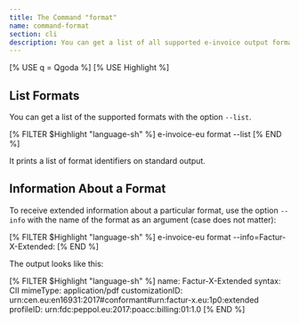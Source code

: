 ```yaml
---
title: The Command "format"
name: command-format
section: cli
description: You can get a list of all supported e-invoice output formats of E-Invoice-EU or information about a particular output format with the command <code>format</code>.
---
```

<!--qgoda-no-xgettext-->
[% USE q = Qgoda %]
[% USE Highlight %]
<!--/qgoda-no-xgettext-->

## List Formats

You can get a list of the supported formats with the option `--list`.

<!--qgoda-no-xgettext-->
[% FILTER $Highlight "language-sh" %]
e-invoice-eu format --list
[% END %]
<!--/qgoda-no-xgettext-->

It prints a list of format identifiers on standard output.

## Information About a Format

To receive extended information about a particular format, use the option
`--info` with the name of the format as an argument (case does not matter):

<!--qgoda-no-xgettext-->
[% FILTER $Highlight "language-sh" %]
e-invoice-eu format --info=Factur-X-Extended:
[% END %]
<!--/qgoda-no-xgettext-->

The output looks like this:

<!--qgoda-no-xgettext-->
[% FILTER $Highlight "language-sh" %]
name: Factur-X-Extended
syntax: CII
mimeType: application/pdf
customizationID: urn:cen.eu:en16931:2017#conformant#urn:factur-x.eu:1p0:extended
profileID: urn:fdc:peppol.eu:2017:poacc:billing:01:1.0
[% END %]
